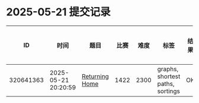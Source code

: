 # 2025-05-21 提交记录

 | ID | 时间 | 题目 | 比赛 | 难度 | 标签 | 结果 | 测试用例 | 运行时间 | 内存消耗 |
 |----|------|-----|-----|------|-----|------|---------|--------|----------|
 | 320641363 | 2025-05-21  20:20:59 | [Returning Home](https://codeforces.com/problemset/problem/1422/D) | 1422 | 2300 | graphs, shortest paths, sortings | OK | 69 | 359ms | 17200KB |